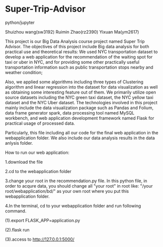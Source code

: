 # Super-Trip-Advisor
python/jupyter

Shuizhou wang(sw3192)
Ruimin Zhao(rz2390)
Yixuan Ma(ym2617)

This project is our Big Data Analysis course project named Super Trip Advisor. 
The objectives of this project include Big data analysis for both practical use and theoretical results: We used NYC transportation dataset to develop a web application for the recommendation of the waiting spot for taxi or uber in NYC, and for providing some other practically useful transportation information such as public transportation stops nearby and weather condition;

Also, we applied some algorithms including three types of Clustering algorithm and linear regression into the dataset for data visualization as well as obtaining some interesting feature out of them. We primarily utilize open source datasets including the NYC green taxi dataset, the NYC yellow taxi dataset and the NYC Uber dataset. The technologies involved in this project mainly include the data visualization package such as Pandas and Folium, data frame generator spark, data processing tool named MySQL workbench, and web application development framework named Flask for practical usage of processed data.

Particularly, this file including all our code for the final web application in the webapplication folder. We also include our data analysis results in the data anlysis folder.

How to run our web application:

1.download the file 

2.cd to the webapplication folder

3.change your root in the recommendation.py file.
In this python file, in order to acqure data, you should change all "your root" in root like:  "/your root/webapplication/bd/" as your own root where you put this webapplication folder.


4.In the terminal, cd to your webapplication folder and run following command.

(1).export FLASK_APP=application.py

(2).flask run

(3).access to http://127.0.0.1:5000/
